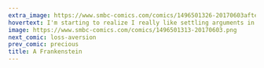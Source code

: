 ```yaml
---
extra_image: https://www.smbc-comics.com/comics/1496501326-20170603after.png
hovertext: I'm starting to realize I really like settling arguments in favor of people who are wrong.
image: https://www.smbc-comics.com/comics/1496501313-20170603.png
next_comic: loss-aversion
prev_comic: precious
title: A Frankenstein
---
```


